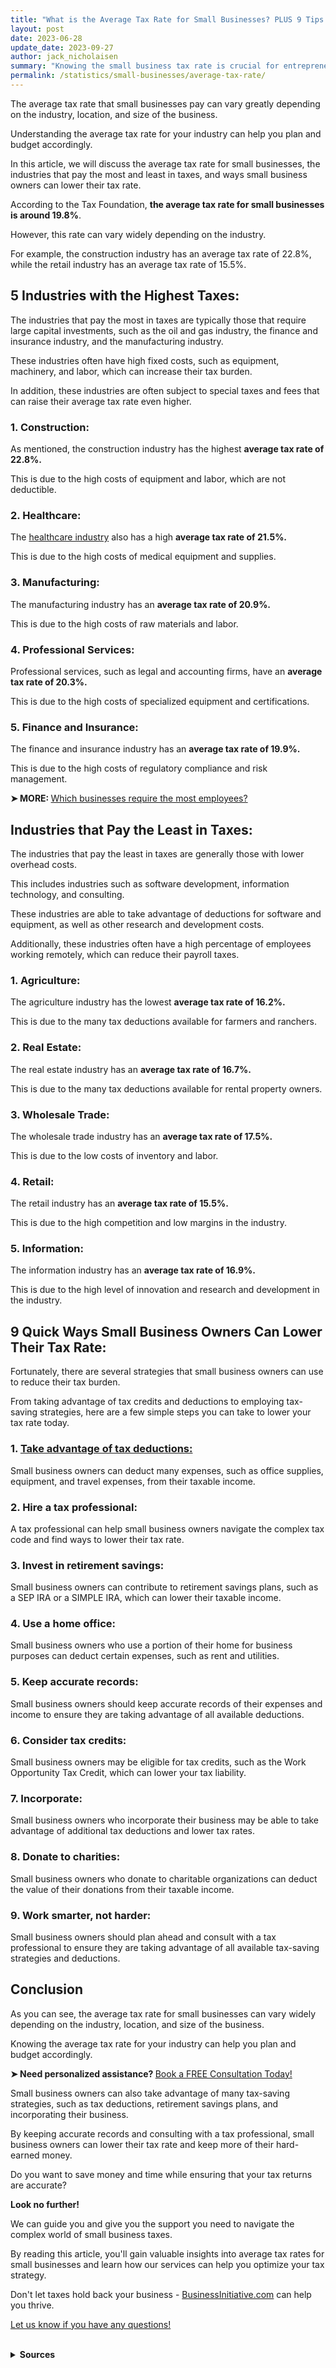 ```yaml
---
title: "What is the Average Tax Rate for Small Businesses? PLUS 9 Tips to Lower it"
layout: post
date: 2023-06-28
update_date: 2023-09-27
author: jack_nicholaisen
summary: "Knowing the small business tax rate is crucial for entrepreneurs. This article provides valuable info on taxes and how to stay ahead."
permalink: /statistics/small-businesses/average-tax-rate/
---
```


The average tax rate that small businesses pay can vary greatly depending on the industry, location, and size of the business. 

Understanding the average tax rate for your industry can help you plan and budget accordingly. 

In this article, we will discuss the average tax rate for small businesses, the industries that pay the most and least in taxes, and ways small business owners can lower their tax rate.

According to the Tax Foundation, **the average tax rate for small businesses is around 19.8%**. 

However, this rate can vary widely depending on the industry. 

For example, the construction industry has an average tax rate of 22.8%, while the retail industry has an average tax rate of 15.5%.

## 5 Industries with the Highest Taxes:

The industries that pay the most in taxes are typically those that require large capital investments, such as the oil and gas industry, the finance and insurance industry, and the manufacturing industry. 

These industries often have high fixed costs, such as equipment, machinery, and labor, which can increase their tax burden. 

In addition, these industries are often subject to special taxes and fees that can raise their average tax rate even higher.

### 1.  Construction: 

As mentioned, the construction industry has the highest **average tax rate of 22.8%.** 

This is due to the high costs of equipment and labor, which are not deductible.

### 2.  Healthcare:

The [healthcare industry](https://www.businessinitiative.org/lets-meet-the-bad-actors-of-healthcare-reform/) also has a high **average tax rate of 21.5%.** 

This is due to the high costs of medical equipment and supplies.

### 3.  Manufacturing:

The manufacturing industry has an **average tax rate of 20.9%.** 

This is due to the high costs of raw materials and labor.

### 4.  Professional Services:

Professional services, such as legal and accounting firms, have an **average tax rate of 20.3%.** 

This is due to the high costs of specialized equipment and certifications.

### 5.  Finance and Insurance:

The finance and insurance industry has an **average tax rate of 19.9%.** 

This is due to the high costs of regulatory compliance and risk management.

<p><b>➤ MORE: </b> <a href="https://www.businessinitiative.org/stats/number-of-employees-in-a-small-business/" target="_blank">Which businesses require the most employees?</a></p>

## Industries that Pay the Least in Taxes:

The industries that pay the least in taxes are generally those with lower overhead costs. 

This includes industries such as software development, information technology, and consulting. 

These industries are able to take advantage of deductions for software and equipment, as well as other research and development costs. 

Additionally, these industries often have a high percentage of employees working remotely, which can reduce their payroll taxes.

### 1.  Agriculture:

The agriculture industry has the lowest **average tax rate of 16.2%.** 

This is due to the many tax deductions available for farmers and ranchers.

### 2.  Real Estate:

The real estate industry has an **average tax rate of 16.7%.** 

This is due to the many tax deductions available for rental property owners.

### 3.  Wholesale Trade:

The wholesale trade industry has an **average tax rate of 17.5%.** 

This is due to the low costs of inventory and labor.

### 4.  Retail:

The retail industry has an **average tax rate of 15.5%.** 

This is due to the high competition and low margins in the industry.

### 5.  Information:

The information industry has an **average tax rate of 16.9%.** 

This is due to the high level of innovation and research and development in the industry.

## 9 Quick Ways Small Business Owners Can Lower Their Tax Rate:

Fortunately, there are several strategies that small business owners can use to reduce their tax burden. 

From taking advantage of tax credits and deductions to employing tax-saving strategies, here are a few simple steps you can take to lower your tax rate today.

### 1.  [Take advantage of tax deductions:](https://www.businessinitiative.org/stats/small-businesses/tax-deductions/)

Small business owners can deduct many expenses, such as office supplies, equipment, and travel expenses, from their taxable income.

### 2.  Hire a tax professional:

A tax professional can help small business owners navigate the complex tax code and find ways to lower their tax rate.

### 3.  Invest in retirement savings:

Small business owners can contribute to retirement savings plans, such as a SEP IRA or a SIMPLE IRA, which can lower their taxable income.

### 4.  Use a home office:

Small business owners who use a portion of their home for business purposes can deduct certain expenses, such as rent and utilities.

### 5.  Keep accurate records:

Small business owners should keep accurate records of their expenses and income to ensure they are taking advantage of all available deductions.

### 6.  Consider tax credits:

Small business owners may be eligible for tax credits, such as the Work Opportunity Tax Credit, which can lower your tax liability.

### 7.  Incorporate:

Small business owners who incorporate their business may be able to take advantage of additional tax deductions and lower tax rates.

### 8.  Donate to charities:

Small business owners who donate to charitable organizations can deduct the value of their donations from their taxable income.

### 9.  Work smarter, not harder:

Small business owners should plan ahead and consult with a tax professional to ensure they are taking advantage of all available tax-saving strategies and deductions.


## Conclusion

As you can see, the average tax rate for small businesses can vary widely depending on the industry, location, and size of the business. 

Knowing the average tax rate for your industry can help you plan and budget accordingly. 

<p><b>➤ Need personalized assistance? </b> <a href="https://calendly.com/businessinitiative/30-minute-consultation-call" target="_blank"> Book a FREE Consultation Today!</a></p>

Small business owners can also take advantage of many tax-saving strategies, such as tax deductions, retirement savings plans, and incorporating their business.

By keeping accurate records and consulting with a tax professional, small business owners can lower their tax rate and keep more of their hard-earned money.

Do you want to save money and time while ensuring that your tax returns are accurate?

**Look no further!**

We can guide you and give you the support you need to navigate the complex world of small business taxes. 

By reading this article, you'll gain valuable insights into average tax rates for small businesses and learn how our services can help you optimize your tax strategy. 

Don't let taxes hold back your business - [BusinessInitiative.com](https://www.businessinitiative.org/) can help you thrive.

[Let us know if you have any questions!](https://www.businessinitiative.org/contact/)

<br>
<details>
<summary><b>Sources</b></summary>
<br>
<p>
To determine the average tax rate for small businesses, we have consulted several sources:
</p>
<ul>
    <li><a href="https://taxfoundation.org/">Tax Foundation</a></li>
    <li><a href="https://www.nsba.biz/">National Small Business Association</a></li>
    <li><a href="https://www.sba.gov/">Small Business Administration</a></li>
</ul>
</details>

